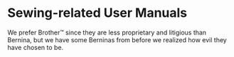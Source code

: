 # Sewing-related User Manuals

We prefer Brother™ since they are less proprietary and litigious than
Bernina, but we have some Berninas from before we realized how evil
they have chosen to be.
